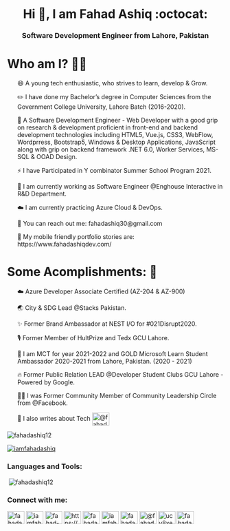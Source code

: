 <!--
**fahadashiq12/fahadashiq12** is a ✨ _special_ ✨ repository because its `README.md` (this file) appears on your GitHub profile.
Here are some ideas to get you started:

- 🔭 I’m currently working on 
- 🌱 I’m currently learning ...
- 👯 I’m looking to collaborate on ...
- 🤔 I’m looking for help with ...
- 💬 Ask me about ...
- 📫 How to reach me: ...
<ul> ⚡ Junior Software Engineer. </ul>
<ul> 🎙️ I consider myself Technophile. </ul>
- 😄 Pronouns: ...
-  Fun fact: ...
-->

<h1 align="center">Hi 👋, I am Fahad Ashiq :octocat: </h1>
<h3 align="center">Software Development Engineer from Lahore, Pakistan</h3>

# Who am I? 👨‍💻
<p>
<list>
<ul> 😄 A young tech enthusiastic, who strives to learn, develop & Grow. </ul>
<ul> ✏️ I have done my Bachelor’s degree in Computer Sciences from the Government College University, Lahore Batch (2016-2020). </ul>
<ul> 🚀 A Software Development Engineer - Web Developer with a good grip on research & development proficient in front-end and backend development technologies including HTML5, Vue.js, CSS3, WebFlow, Wordprress, Bootstrap5, Windows & Desktop Applications, JavaScript along with grip on backend framework .NET 6.0, Worker Services, MS-SQL & OOAD Design. </ul>
<ul> ⚡ I have Participated in Y combinator Summer School Program 2021. </ul>
<ul> 🔭 I am currently working as Software Engineer @Enghouse Interactive in R&D Department. </ul>
<ul> ☁️ I am currently practicing Azure Cloud & DevOps. </ul>
<ul> 📩 You can reach out me: fahadashiq30@gmail.com </ul>
<ul> 🌱 My mobile friendly portfolio stories are: https://www.fahadashiqdev.com/ </ul>
</list>
</p>

# Some Acomplishments: 🚀
<p>
  <list>
    <ol> ☁️ Azure Developer Associate Certified (AZ-204 & AZ-900) </ol> 
    <ol> 🌏 City & SDG Lead @Stacks Pakistan. </ol>
    <ol> ✨ Former Brand Ambassador at NEST I/O for #021Disrupt2020. </ol>
    <ol> 🎙️ Former Member of HultPrize and Tedx GCU Lahore. </ol>
    <ol> 🔭 I am MCT for year 2021-2022 and GOLD Microsoft Learn Student Ambassador 2020-2021 from Lahore, Pakistan. (2020 - 2021) </ol>
    <ol> 🔥 Former Public Relation LEAD @Developer Student Clubs GCU Lahore - Powered by Google. </ol>
    <ol> 🙌🏻 I was Former Community Member of Community Leadership Circle from @Facebook. </ol>
    <ol> 💬 I also writes about Tech <a href="https://medium.com/@fahadashiq30" target="blank"><img align="center" src="https://cdn.jsdelivr.net/npm/simple-icons@3.0.1/icons/medium.svg" alt="@fahadashiq30" height="30" width="40" /></a> </ol>
  </list>
</p>

<p align="left"> <img src="https://komarev.com/ghpvc/?username=fahadashiq12&label=Profile%20views&color=0e75b6&style=flat" alt="fahadashiq12" /> </p>

<p align="left"> <a href="https://twitter.com/iamfahadashiq" target="blank"><img src="https://img.shields.io/twitter/follow/iamfahadashiq?logo=twitter&style=for-the-badge" alt="iamfahadashiq" /></a> </p>


<h3 align="left">Languages and Tools:</h3>

<p>&nbsp;<img align="center" src="https://github-readme-stats.vercel.app/api?username=fahadashiq12&show_icons=true&locale=en" alt="fahadashiq12" /></p>

<h3 align="left">Connect with me:</h3>
<p align="left">
<a href="https://codepen.io/fahadashiq" target="blank"><img align="center" src="https://cdn.jsdelivr.net/npm/simple-icons@3.0.1/icons/codepen.svg" alt="fahadashiq" height="30" width="40" /></a>
<a href="https://twitter.com/iamfahadashiq" target="blank"><img align="center" src="https://cdn.jsdelivr.net/npm/simple-icons@3.0.1/icons/twitter.svg" alt="iamfahadashiq" height="30" width="40" /></a>
<a href="https://linkedin.com/in/fahad-ashiq-303/" target="blank"><img align="center" src="https://cdn.jsdelivr.net/npm/simple-icons@3.0.1/icons/linkedin.svg" alt="fahad-ashiq-303/" height="30" width="40" /></a>
<a href="https://stackoverflow.com/users/https://stackexchange.com/users/12114647/fahad-ashiq" target="blank"><img align="center" src="https://cdn.jsdelivr.net/npm/simple-icons@3.0.1/icons/stackoverflow.svg" alt="https://stackexchange.com/users/12114647/fahad-ashiq" height="30" width="40" /></a>
<a href="https://fb.com/fahadashiq30" target="blank"><img align="center" src="https://cdn.jsdelivr.net/npm/simple-icons@3.0.1/icons/facebook.svg" alt="fahadashiq30" height="30" width="40" /></a>
<a href="https://instagram.com/iamfahadashiq" target="blank"><img align="center" src="https://cdn.jsdelivr.net/npm/simple-icons@3.0.1/icons/instagram.svg" alt="iamfahadashiq" height="30" width="40" /></a>
<a href="https://www.behance.net/fahadashiq57b7" target="blank"><img align="center" src="https://cdn.jsdelivr.net/npm/simple-icons@3.0.1/icons/behance.svg" alt="fahadashiq57b7" height="30" width="40" /></a>
<a href="https://medium.com/@fahadashiq30" target="blank"><img align="center" src="https://cdn.jsdelivr.net/npm/simple-icons@3.0.1/icons/medium.svg" alt="@fahadashiq30" height="30" width="40" /></a>
<a href="https://www.youtube.com/c/ucy8xex2txdyiipoo8yatbeq/featured" target="blank"><img align="center" src="https://cdn.jsdelivr.net/npm/simple-icons@3.0.1/icons/youtube.svg" alt="ucy8xex2txdyiipoo8yatbeq/featured" height="30" width="40" /></a>
<a href="https://www.hackerrank.com/fahadashiq30" target="blank"><img align="center" src="https://cdn.jsdelivr.net/npm/simple-icons@3.0.1/icons/hackerrank.svg" alt="fahadashiq30" height="30" width="40" /></a>
</p>   
